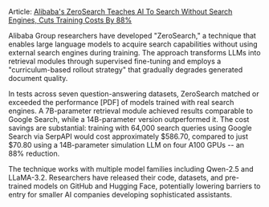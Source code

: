 Article: [Alibaba's ZeroSearch Teaches AI To Search Without Search Engines, Cuts Training Costs By 88%](https://slashdot.org/story/25/05/09/0113217/alibabas-zerosearch-teaches-ai-to-search-without-search-engines-cuts-training-costs-by-88)

Alibaba Group researchers have developed "ZeroSearch," a technique that enables large language models to acquire search capabilities without using external search engines during training. The approach transforms LLMs into retrieval modules through supervised fine-tuning and employs a "curriculum-based rollout strategy" that gradually degrades generated document quality.

In tests across seven question-answering datasets, ZeroSearch matched or exceeded the performance [PDF] of models trained with real search engines. A 7B-parameter retrieval module achieved results comparable to Google Search, while a 14B-parameter version outperformed it. The cost savings are substantial: training with 64,000 search queries using Google Search via SerpAPI would cost approximately $586.70, compared to just $70.80 using a 14B-parameter simulation LLM on four A100 GPUs -- an 88% reduction.

The technique works with multiple model families including Qwen-2.5 and LLaMA-3.2. Researchers have released their code, datasets, and pre-trained models on GitHub and Hugging Face, potentially lowering barriers to entry for smaller AI companies developing sophisticated assistants.